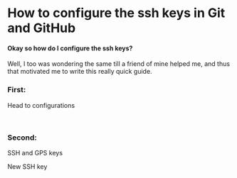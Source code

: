 # How to configure the ssh keys in Git and GitHub

#### Okay so how do I configure the ssh keys?
Well, I too was wondering the same till a friend of mine helped me,
and thus that motivated me to write this really quick guide.

### First:
Head to configurations

 

 
### Second:
SSH and GPS keys 
 

 
New SSH key
 


